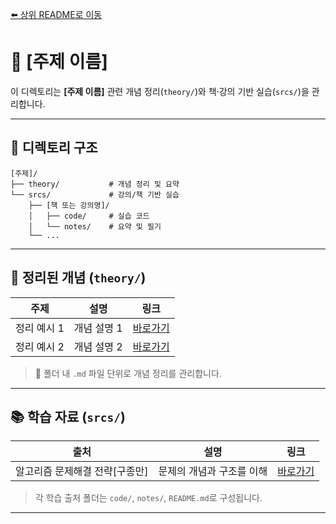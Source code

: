 [⬅️ 상위 README로 이동](../README.md)
# 📘 \[주제 이름]

이 디렉토리는 **\[주제 이름]** 관련 개념 정리(`theory/`)와 책·강의 기반 실습(`srcs/`)을 관리합니다.

---

## 📂 디렉토리 구조

```
[주제]/  
├── theory/           # 개념 정리 및 요약  
└── srcs/             # 강의/책 기반 실습  
    ├── [책 또는 강의명]/  
    │   ├── code/     # 실습 코드  
    │   └── notes/    # 요약 및 필기  
    └── ...  
```

---

## 🧠 정리된 개념 (`theory/`)

| 주제      | 설명      | 링크                        |
| ------- | ------- | ------------------------- |
| 정리 예시 1 | 개념 설명 1 | [바로가기](./theory/정리파일1.md) |
| 정리 예시 2 | 개념 설명 2 | [바로가기](./theory/정리파일2.md) |

> 📌 폴더 내 `.md` 파일 단위로 개념 정리를 관리합니다.

---

## 📚 학습 자료 (`srcs/`)

| 출처          | 설명              | 링크                          |
| ----------- | --------------- | --------------------------- |
| 알고리즘 문제해결 전략[구종만] | 문제의 개념과 구조를 이해    | [바로가기](./srcs/APSS/)       |

> 각 학습 출처 폴더는 `code/`, `notes/`, `README.md`로 구성됩니다.

---
